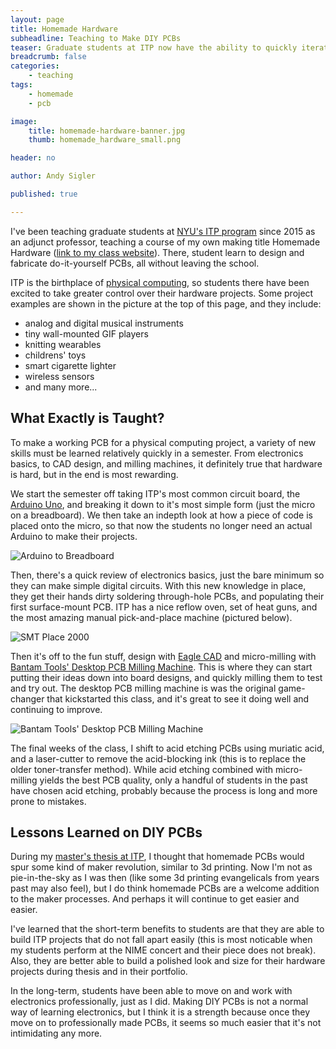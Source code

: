 ```yaml
---
layout: page
title: Homemade Hardware
subheadline: Teaching to Make DIY PCBs
teaser: Graduate students at ITP now have the ability to quickly iterate on custom circuit boards
breadcrumb: false
categories:
    - teaching
tags:
    - homemade
    - pcb

image:
    title: homemade-hardware-banner.jpg
    thumb: homemade_hardware_small.png

header: no

author: Andy Sigler

published: true

---
```


I've been teaching graduate students at [NYU's ITP program](http://tisch.nyu.edu/itp) since 2015 as an adjunct professor, teaching a course of my own making title Homemade Hardware ([link to my class website](http://www.homemadehardware.com)). There, student learn to design and fabricate do-it-yourself PCBs, all without leaving the school.

ITP is the birthplace of [physical computing](https://en.wikipedia.org/wiki/Physical_computing), so students there have been excited to take greater control over their hardware projects. Some project examples are shown in the picture at the top of this page, and they include:

- analog and digital musical instruments
- tiny wall-mounted GIF players
- knitting wearables
- childrens' toys
- smart cigarette lighter
- wireless sensors
- and many more...

## What Exactly is Taught?

To make a working PCB for a physical computing project, a variety of new skills must be learned relatively quickly in a semester. From electronics basics, to CAD design, and milling machines, it definitely true that hardware is hard, but in the end is most rewarding.

We start the semester off taking ITP's most common circuit board, the [Arduino Uno](https://store.arduino.cc/usa/arduino-uno-rev3), and breaking it down to it's most simple form (just the micro on a breadboard). We then take an indepth look at how a piece of code is placed onto the micro, so that now the students no longer need an actual Arduino to make their projects.

![Arduino to Breadboard]({{site.url}}/images/arduino-to-breadboard.png)

Then, there's a quick review of electronics basics, just the bare minimum so they can make simple digital circuits. With this new knowledge in place, they get their hands dirty soldering through-hole PCBs, and populating their first surface-mount PCB. ITP has a nice reflow oven, set of heat guns, and the most amazing manual pick-and-place machine (pictured below).

![SMT Place 2000]({{site.url}}/images/smt-place-2000.jpg)

Then it's off to the fun stuff, design with [Eagle CAD](https://www.autodesk.com/products/eagle/overview) and micro-milling with [Bantam Tools' Desktop PCB Milling Machine](https://www.bantamtools.com/pages/products). This is where they can start putting their ideas down into board designs, and quickly milling them to test and try out. The desktop PCB milling machine is was the original game-changer that kickstarted this class, and it's great to see it doing well and continuing to improve.

![Bantam Tools' Desktop PCB Milling Machine]({{site.url}}/images/bantam.jpg)

The final weeks of the class, I shift to acid etching PCBs using muriatic acid, and a laser-cutter to remove the acid-blocking ink (this is to replace the older toner-transfer method). While acid etching combined with micro-milling yields the best PCB quality, only a handful of students in the past have chosen acid etching, probably because the process is long and more prone to mistakes.

## Lessons Learned on DIY PCBs

During my [master's thesis at ITP]({{site.url}}/projects/patchbay), I thought that homemade PCBs would spur some kind of maker revolution, similar to 3d printing. Now I'm not as pie-in-the-sky as I was then (like some 3d printing evangelicals from years past may also feel), but I do think homemade PCBs are a welcome addition to the maker processes. And perhaps it will continue to get easier and easier.

I've learned that the short-term benefits to students are that they are able to build ITP projects that do not fall apart easily (this is most noticable when my students perform at the NIME concert and their piece does not break). Also, they are better able to build a polished look and size for their hardware projects during thesis and in their portfolio.

In the long-term, students have been able to move on and work with electronics professionally, just as I did. Making DIY PCBs is not a normal way of learning electronics, but I think it is a strength because once they move on to professionally made PCBs, it seems so much easier that it's not intimidating any more.
